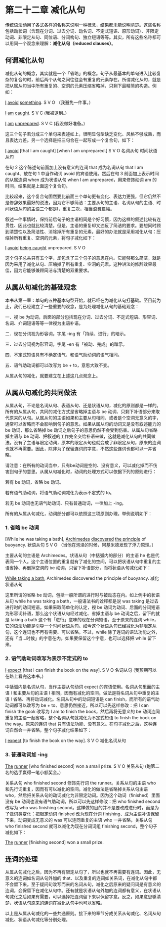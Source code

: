 # 第二十二章 减化从句

传统语法动用了各式各样的名称来说明一种概念，结果都未能说明清楚。这些名称包括动状词（含现在分词、过去分词、动名词、不定式短语、原形动词）、非限定动词、非限定从句、同位语、分词构句、独立短语等等。其实，所有这些名称都可以用同一个观念来理解：**减化从句（reduced clauses）**。

## 何谓减化从句

减化从句的概念，其实就是一个「省略」的概念。句子从最基本的单句进入比较复杂的复合句时，前后两个从句之间往往会有重复的元素存在。所谓减化从句，就是把从属从句当中所有重复的、空洞的元素压缩省略掉，只剩下最精简的构造。例如：

<u>I</u> <u>avoid</u> <u>something</u>.
S V O
（我避免一件事。）

<u>I</u> <u>am</u> <u>caught</u>.
S V C
(我被逮到。)

<u>I</u> <u>am</u> <u>unprepared</u>.
S V C
(我没做好准备。)

这三个句子若分成三个单句来表述如上，很明显句型缺乏变化、风格不够成熟，而且表达力差。另一个选择是把三句合在一起写成一个复合句，如下：

<u>I</u> <u>avoid</u> [that I am caught] [when I am unprepared.]
S V O 名词从句 时间状语从句

在句 2 这个陈述句前面加上没有意义的连词 that 成为名词从句 that I am caught、放在句 1 中当作动词 avoid 的宾语使用。然后在句 3 前面加上表示时间的从属连词 when 成为状语从句 when I am unprepared，用来修饰动词 am 的时间，结果就是上面这个复合句。

比较起来，这个复合句固然要比前面三个单句更有变化、表达力更强，但它仍然不是修辞效果最好的说法，因为它不够简洁：主要从句的主语、名词从句的主语、时间状语从句的主语三个都是I，重复三次，相当浪费篇幅。

叙述一件事情时，保持前后句​​子的主语相同是个好习惯，因为这样的叙述比较有连贯性、因此也就比较清楚。但是，主语的重复却又违反了简洁的要求。要想同时顾到清楚性以及简洁性、消除掉所有重复的元素，最好的办法就是采用减化从句：压缩掉所有重复、空洞的元素，将句子减化如下：

<u>I</u> <u>avoid</u> <u>being caught</u> unprepared.
S V O

这个句子总共只有五个字，却包含了三个句子的意思在内。它能够那么简洁，就是因为采用了减化从句、压缩掉了所有重复、空洞的元素。这种讲法的修辞效果最佳，因为它能够兼顾简洁与清楚的双重要求。

## 从属从句减化的基础观念

本书从第一章：单句的五种基本句型开始，就已经在为减化从句打基础。至目前为止，我们已经建立了一些重要的观念，是为处理减化从句的基础观念：

一．视 be 为动词，后面的部分包括现在分词、过去分词、不定式短语、形容词、名词、介词短语等等一律视为主语补语。

二．现在分词视为形容词，字尾 -ing 有「持续、进行」的暗示。

三．过去分词视为形容词，字尾 -en 有「被动、完成」的暗示。

四．不定式短语具有不确定语气，和语气助动词的语气相同。

五．语气助动词都可以改写为 be + to，意思大致不变。

从属从句的减化，就要建立在上述这几点观念上。

## 从属从句减化的共同做法

从属从句，不论是名词从句、表语从句、还是状语从句，减化的原则都是一样的。所有的从属从句，共同的减化方式是省略掉主语与 be 动词、只剩下补语部分来取代原来的从句。从属从句的主语如果和主要从句相同、或者是个空洞无意义的字，通常可以省略而不会影响到句子的意思。如果从属从句的动词又是没有叙述能力的 be 动词，那么省略掉 be 动词之后句子的意思仍然不会受到伤害。从属从句省略掉主语与 be 动词、把叙述的工作完全交给补语来做，这就是减化从句的共同做法。没有了主语与限定动词，原本的限定从句也就变成了非限定从句，原来的连词也就不再需要。因此，除非为了保留连词的字意，不然这些连词也都可以一并省略。

请注意：在所有的动词当中，只有be动词是空的、没有意义，可以减化掉而不伤害到句子的意思。从属从句减化时，动词的处理方式可以依据下列的原则进行：

若有 be 动词，省略 be 动词。

若有语气助动词，将语气助动词减化为表示不定式的 to。

若无 be 动词也无语气助动词、只有普通动词，一律加上 -ing。

所有的从属从句减化，动词部分都可以依照这三项原则办理。举例说明如下：

### 1\. 省略 be 动词

[While he was taking a bath], <u>Archimedes</u> <u>discovered</u> <u>the principle</u> of buoyancy.
状语从句 S V O
（当他在泡澡的时候，阿基米德发现了浮力原理。）

主要从句的主语是 Archimedes。状语从句（中括弧内的部分）的主语 he 也是代表同一个人。这个主语位置的重复就有了减化的空间，可以把状语从句中重复的主语省掉、再删掉空洞的 be 动词，只留下补语部分，而将状语从句减化如下：

<u>While taking a bath</u>, Archimedes discovered the principle of buoyancy.
减化状语从句

这里所谓的省略 be 动词，包括一般所谓的进行时与被动态在内。如上例中的状语从句 while he was taking a bath，一般语法书的诠释都是说 was taking 是过去进行时的动词短语。如果采取简单化的认定，视 be 动词为动词、后面的分​​词短语为形容词补语，那么这个状语从句经过减化、省掉主语与 be 动词之后，留下的就是 taking a bath 这个有「进行」意味的现在分词短语。至于原来的连词 while，它的语法功能是引导一个时间状语从句。如今这个状语从句已经减化为非限定从句，这个连词也不再有需要、可以省略。不过，while 除了连词的语法功能之外，还有「当…时候」的字意在内。如果要保留这个字意，也可以选择把 while 留下来。

### 2\. 语气助动词改写为表示不定式的 to

<u>I</u> <u>expect</u> [that I can finish the book on the way].
S V O 名词从句
(我预期可以在路上看完这本书。)

中括弧内是名词从句，当作主要从句动词 expect 的宾语使用。名词从句里面的主语 I 和主要从句的主语 I 相同，因而有减化的空间。做法是将名词从句中重复的主语 I 省略、再将动词减化。名词从句中的动词短语是 can finish，而所有的语气助动词都可以改写为 be + to、意思仍然接近，所以可以先这样修改：把 I can finish the gook 改写为 I am to finish the book，然后再将无意义的 be 动词连同重复的主语一起省略，整个名词从句就减化为不定式短语 to finish the book on the way。原来的连词 that 只有语法功能、没有意义。在句子减化之后，这种连词自然会一并省略，整个句子减化结果如下：

<u>I</u> <u>expect</u> [to finish the book on the way].
S V O 减化名词从句

### 3\. 普通动词加 -ing

<u>The</u> <u>runner</u> [who finished second] won a small prize. 
S V O 关系从句
 (跑第二名的选手赢得一笔小额奖金。)
 
关系从句 who finished second 修饰先行词 the runner。关系从句的主语 who 和先行词重复，因而有可以减化的空间。减化的做法是省略掉关系从句主语 who，然后把关系从句的动词减化为非限定动词。因为这个动词（finished）里面没有 be 动词也没有语气助动词，所以可以先这样修改：把 who finished second 改写为 who was finishing second。这样做的目的并不是要改成进行时，而是为了做词类变化：把限定动词 finished 改为现在分词 finishing、成为主语补语保留下来，动词变成无意义的 was 可以连同重复的主语 who 一并省略，关系从句 who finished second 就可以减化为现在分词词组 finishing second，整个句子减化如下：

<u>The</u> <u>runner</u> [finishing second] won a small prize.  

## 连词的处理

从属从句减化之后，因为不再有限定从句了，所以也就不再需要有连词。因此，无意义的连词如名词从句外加的 that、以及重复的连词如关系词，在减化从句中都不会留下来。至于疑问句改写而来的名词从句，减化之后原来的疑问词是有意义的连词，会保留下在减化从句中。还有就是状语从句外加的连词都有意义，在状语从句减化之后如果有需要，可以选择把连词留下来以保留字意。反之，如果意思够清楚，状语从句原来的连词在减化从句中也可以省略。

以上是从属从句减化的一些共通原则。接下来的章节分成关系从句减化、名词从句减化、状语从句减化等分别处理。
